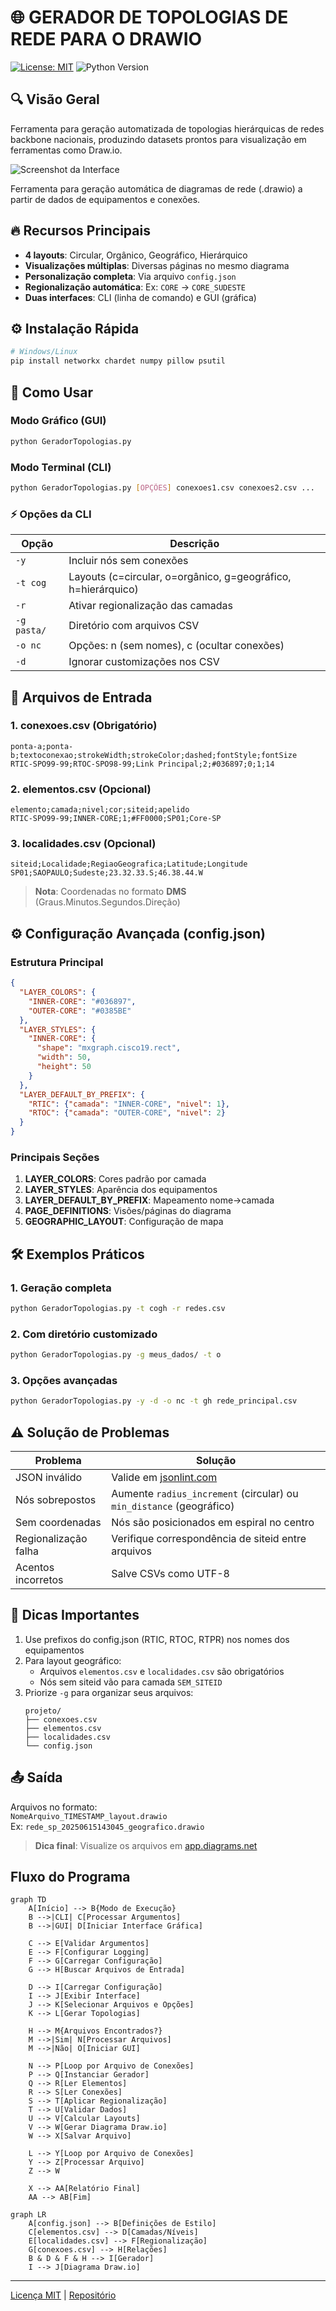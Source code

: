 # 🌐 GERADOR DE TOPOLOGIAS DE REDE PARA O DRAWIO

[![License: MIT](https://img.shields.io/badge/License-MIT-yellow.svg)](https://opensource.org/licenses/MIT)
![Python Version](https://img.shields.io/badge/python-3.8+-blue.svg)

## 🔍 Visão Geral
Ferramenta para geração automatizada de topologias hierárquicas de redes backbone nacionais, produzindo datasets prontos para visualização em ferramentas como Draw.io.

![Screenshot da Interface](docs/images/gui-screenshot.png)

Ferramenta para geração automática de diagramas de rede (.drawio) a partir de dados de equipamentos e conexões.

## 🔥 Recursos Principais
- **4 layouts**: Circular, Orgânico, Geográfico, Hierárquico
- **Visualizações múltiplas**: Diversas páginas no mesmo diagrama
- **Personalização completa**: Via arquivo `config.json`
- **Regionalização automática**: Ex: `CORE` → `CORE_SUDESTE`
- **Duas interfaces**: CLI (linha de comando) e GUI (gráfica)

## ⚙️ Instalação Rápida

```bash
# Windows/Linux
pip install networkx chardet numpy pillow psutil
```

## 🚀 Como Usar

### Modo Gráfico (GUI)
```bash
python GeradorTopologias.py
```

### Modo Terminal (CLI)
```bash
python GeradorTopologias.py [OPÇÕES] conexoes1.csv conexoes2.csv ...
```

### ⚡ Opções da CLI
| Opção | Descrição |
|-------|-----------|
| `-y`  | Incluir nós sem conexões |
| `-t cog` | Layouts (c=circular, o=orgânico, g=geográfico, h=hierárquico) |
| `-r`  | Ativar regionalização das camadas |
| `-g pasta/` | Diretório com arquivos CSV |
| `-o nc` | Opções: n (sem nomes), c (ocultar conexões) |
| `-d`  | Ignorar customizações nos CSV |

## 📂 Arquivos de Entrada

### 1. conexoes.csv (Obrigatório)
```csv
ponta-a;ponta-b;textoconexao;strokeWidth;strokeColor;dashed;fontStyle;fontSize
RTIC-SPO99-99;RTOC-SPO98-99;Link Principal;2;#036897;0;1;14
```

### 2. elementos.csv (Opcional)
```csv
elemento;camada;nivel;cor;siteid;apelido
RTIC-SPO99-99;INNER-CORE;1;#FF0000;SP01;Core-SP
```

### 3. localidades.csv (Opcional)
```csv
siteid;Localidade;RegiaoGeografica;Latitude;Longitude
SP01;SAOPAULO;Sudeste;23.32.33.S;46.38.44.W
```

> **Nota**: Coordenadas no formato **DMS** (Graus.Minutos.Segundos.Direção)

## ⚙️ Configuração Avançada (config.json)

### Estrutura Principal
```json
{
  "LAYER_COLORS": {
    "INNER-CORE": "#036897",
    "OUTER-CORE": "#0385BE"
  },
  "LAYER_STYLES": {
    "INNER-CORE": {
      "shape": "mxgraph.cisco19.rect",
      "width": 50,
      "height": 50
    }
  },
  "LAYER_DEFAULT_BY_PREFIX": {
    "RTIC": {"camada": "INNER-CORE", "nivel": 1},
    "RTOC": {"camada": "OUTER-CORE", "nivel": 2}
  }
}
```

### Principais Seções
1. **LAYER_COLORS**: Cores padrão por camada
2. **LAYER_STYLES**: Aparência dos equipamentos
3. **LAYER_DEFAULT_BY_PREFIX**: Mapeamento nome→camada
4. **PAGE_DEFINITIONS**: Visões/páginas do diagrama
5. **GEOGRAPHIC_LAYOUT**: Configuração de mapa

## 🛠️ Exemplos Práticos

### 1. Geração completa
```bash
python GeradorTopologias.py -t cogh -r redes.csv
```

### 2. Com diretório customizado
```bash
python GeradorTopologias.py -g meus_dados/ -t o
```

### 3. Opções avançadas
```bash
python GeradorTopologias.py -y -d -o nc -t gh rede_principal.csv
```

## ⚠️ Solução de Problemas

| Problema | Solução |
|----------|---------|
| JSON inválido | Valide em [jsonlint.com](https://jsonlint.com) |
| Nós sobrepostos | Aumente `radius_increment` (circular) ou `min_distance` (geográfico) |
| Sem coordenadas | Nós são posicionados em espiral no centro |
| Regionalização falha | Verifique correspondência de siteid entre arquivos |
| Acentos incorretos | Salve CSVs como UTF-8 |

## 📌 Dicas Importantes
1. Use prefixos do config.json (RTIC, RTOC, RTPR) nos nomes dos equipamentos
2. Para layout geográfico:
   - Arquivos `elementos.csv` e `localidades.csv` são obrigatórios
   - Nós sem siteid vão para camada `SEM_SITEID`
3. Priorize `-g` para organizar seus arquivos:
   ```
   projeto/
   ├── conexoes.csv
   ├── elementos.csv
   ├── localidades.csv
   └── config.json
   ```

## 📤 Saída
Arquivos no formato:  
`NomeArquivo_TIMESTAMP_layout.drawio`  
Ex: `rede_sp_20250615143045_geografico.drawio`

> **Dica final**: Visualize os arquivos em [app.diagrams.net](https://app.diagrams.net/)

## Fluxo do Programa

```mermaid
graph TD
    A[Início] --> B{Modo de Execução}
    B -->|CLI| C[Processar Argumentos]
    B -->|GUI| D[Iniciar Interface Gráfica]
    
    C --> E[Validar Argumentos]
    E --> F[Configurar Logging]
    F --> G[Carregar Configuração]
    G --> H[Buscar Arquivos de Entrada]
    
    D --> I[Carregar Configuração]
    I --> J[Exibir Interface]
    J --> K[Selecionar Arquivos e Opções]
    K --> L[Gerar Topologias]
    
    H --> M{Arquivos Encontrados?}
    M -->|Sim| N[Processar Arquivos]
    M -->|Não| O[Iniciar GUI]
    
    N --> P[Loop por Arquivo de Conexões]
    P --> Q[Instanciar Gerador]
    Q --> R[Ler Elementos]
    R --> S[Ler Conexões]
    S --> T[Aplicar Regionalização]
    T --> U[Validar Dados]
    U --> V[Calcular Layouts]
    V --> W[Gerar Diagrama Draw.io]
    W --> X[Salvar Arquivo]
    
    L --> Y[Loop por Arquivo de Conexões]
    Y --> Z[Processar Arquivo]
    Z --> W
    
    X --> AA[Relatório Final]
    AA --> AB[Fim]
```
```mermaid
graph LR
    A[config.json] --> B[Definições de Estilo]
    C[elementos.csv] --> D[Camadas/Níveis]
    E[localidades.csv] --> F[Regionalização]
    G[conexoes.csv] --> H[Relações]
    B & D & F & H --> I[Gerador]
    I --> J[Diagrama Draw.io]
```

---
[Licença MIT](https://github.com/flashbsb/Network-Topology-Generator-for-Drawio/blob/main/LICENSE) |
[Repositório](https://github.com/flashbsb/Network-Topology-Generator-for-Drawio)
```
